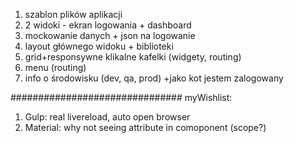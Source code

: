 1. szablon plików aplikacji
2. 2 widoki - ekran logowania + dashboard
3. mockowanie danych + json na logowanie
4. layout głównego widoku + biblioteki
5. grid+responsywne klikalne kafelki (widgety, routing)
6. menu (routing)
7. info o środowisku (dev, qa, prod) +jako kot jestem zalogowany

###############################
myWishlist:
1. Gulp: real livereload, auto open browser
2. Material: why not seeing attribute in comoponent (scope?)